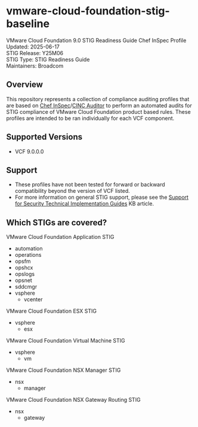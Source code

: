# vmware-cloud-foundation-stig-baseline
VMware Cloud Foundation 9.0 STIG Readiness Guide Chef InSpec Profile  
Updated: 2025-06-17  
STIG Release: Y25M06  
STIG Type: STIG Readiness Guide  
Maintainers: Broadcom  

## Overview
This repository represents a collection of compliance auditing profiles that are based on [Chef InSpec](https://downloads.chef.io/tools/inspec)/[CINC Auditor](https://cinc.sh/start/auditor/) to perform an automated audits for STIG compliance of VMware Cloud Foundation product based rules. These profiles are intended to be ran individually for each VCF component. 

## Supported Versions
- VCF 9.0.0.0  

## Support
- These profiles have not been tested for forward or backward compatibility beyond the version of VCF listed.  
- For more information on general STIG support, please see the [Support for Security Technical Implementation Guides](https://knowledge.broadcom.com/external/article?legacyId=94398) KB article.  

## Which STIGs are covered?
VMware Cloud Foundation Application STIG  
* automation
* operations
* opsfm
* opshcx
* opslogs
* opsnet
* sddcmgr
* vsphere
  * vcenter  

VMware Cloud Foundation ESX STIG  
* vsphere
  * esx  

VMware Cloud Foundation Virtual Machine STIG  
* vsphere
  * vm  

VMware Cloud Foundation NSX Manager STIG  
* nsx
  * manager  

VMware Cloud Foundation NSX Gateway Routing STIG  
* nsx
  * gateway  
